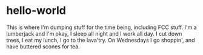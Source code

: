 # hello-world
This is where I'm dumping stuff for the time being, including FCC stuff.
I'm a lumberjack and I'm okay, I sleep all night and I work all day.
I cut down trees, I eat my lunch, I go to the lava'try.
On Wednesdays I go shoppin', and have buttered scones for tea.

